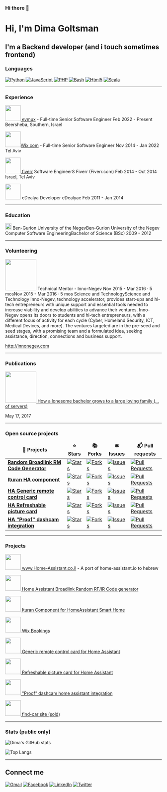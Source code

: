 ### Hi there 👋

<!--
**dimagoltsman/dimagoltsman** is a ✨ _special_ ✨ repository because its `README.md` (this file) appears on your GitHub profile.

Here are some ideas to get you started:

- 🔭 I’m currently working on ...
- 🌱 I’m currently learning ...
- 👯 I’m looking to collaborate on ...
- 🤔 I’m looking for help with ...
- 💬 Ask me about ...
- 📫 How to reach me: ...
- 😄 Pronouns: ...
- ⚡ Fun fact: ...
-->


# Hi, I'm Dima Goltsman
 
## I'm a Backend developer (and i touch sometimes frontend)


### Languages

<a href="https://www.python.org/">![Python](https://img.shields.io/badge/-Python-333333?style=flat&logo=python)</a>
<a href="https://developer.mozilla.org/en-US/docs/Web/JavaScript">![JavaScript](https://img.shields.io/badge/-JavaScript-333333?style=flat&logo=javascript)</a>
<a href="https://www.php.net/">![PHP](https://img.shields.io/badge/-PHP-333333?style=flat&logo=php)</a>
<a href="https://en.wikipedia.org/wiki/Bash_(Unix_shell)">![Bash](https://img.shields.io/badge/-Bash-333333?style=flat&logo=gnu-bash)</a>
<a href="https://www.w3schools.com/html/">![Html5](https://img.shields.io/badge/-Html5-333333?style=flat&logo=html5)</a>
 <a href="https://www.scala-lang.org/">![Scala](https://img.shields.io/badge/-scala-333333?style=flat&logo=scala)</a>


____________________________
### Experience
<a href="https://www.evmux.com/" target="_blank"><img src="https://media-exp1.licdn.com/dms/image/C4D0BAQHqlOsiPgXMSA/company-logo_100_100/0/1607366631017?e=1655337600&v=beta&t=OaGQOtANhGsXLxxiq_fz_U_nesKOUcti9in9obXcr68" width="50"> evmux</a> - Full-time Senior Software Engineer
Feb 2022 - Present
Beersheba, Southern, Israel


<a href="https://www.wix.com/" target="_blank"><img src="https://media-exp1.licdn.com/dms/image/C4D0BAQH2iVdVVCQksA/company-logo_100_100/0/1566207209882?e=1655337600&v=beta&t=AwIAbFbh_KQEayQ29R-ordAB52HePqFonzVxNpi3yKk" width="50">Wix.com</a> - Full-time Senior Software Engineer
Nov 2014 - Jan 2022 
Tel Aviv


<a href="https://www.fiverr.com/" target="_blank"><img src="https://media-exp1.licdn.com/dms/image/C4D0BAQFHz9agyy675A/company-logo_100_100/0/1635337455276?e=1655337600&v=beta&t=c4zaXcWYVHvhwI6FGlBVMNf11lMs6JljUYQQARj5i-8" width="50"> fiverr</a>
Software EngineerS
Fiverr (Fiverr.com)
Feb 2014 - Oct 2014 
Israel, Tel Aviv



<img src="https://media-exp1.licdn.com/dms/image/C560BAQGTMoFgGl4kcQ/company-logo_100_100/0/1519882170284?e=1655337600&v=beta&t=h5K0QLJcF7ojd9ldSbYxhHOFc83LHoGHIbW7uyquQuE" width="50"> eDealya
Developer
eDealyae
Feb 2011 - Jan 2014

____________________________

### Education
<img src="https://media-exp1.licdn.com/dms/image/C4D0BAQHRbhU4NGenAw/company-logo_100_100/0/1602428745921?e=1655337600&v=beta&t=y-YBQNNej-IXi9_hip_QE6USikpAhUXMXn-Zv8WOrNE" width="20"> Ben-Gurion University of the NegevBen-Gurion University of the Negev
Computer Software EngineeringBachelor of Science (BSc) 2009 - 2012
____________________________
### Volunteering
<img src="https://media-exp1.licdn.com/dms/image/C4D0BAQG7dZrFA32RIA/company-logo_100_100/0/1519952369616?e=1655337600&v=beta&t=mjXd-qxB84DU-QQ2d9_N55foHMGI5xMhSIWxEN9j9XQ" width="100"> 
Technical Mentor - Inno-Negev
Nov 2015 - Mar 2016 · 5 mosNov 2015 - Mar 2016 · 5 mos
Science and TechnologyScience and Technology
Inno-Negev, technology accelerator, provides start-ups and hi-tech entrepreneurs with unique support and essential tools needed to increase viability and develop abilities to advance their ventures. Inno-Negev opens its doors to students and hi-tech entrepreneurs, with a different focus of activity for each cycle (Cyber, Homeland Security, ICT, Medical Devices, and more). The ventures targeted are in the pre-seed and seed stages, with a promising team and a formulated idea, seeking assistance, direction, connections and business support.

http://innonegev.com

____________________________
### Publications
<a href="https://medium.com/@dima_14216/mongodb-how-a-lonesome-bachelor-grows-to-a-large-loving-family-of-servers-30758d72b466" target="_blank"><img src="https://diginomica.com/sites/default/files/styles/article_images_desktop/public/images/2017-06/mongodb.png.webp?itok=a1hPvsob" width="100">
How a lonesome bachelor grows to a large loving family (… of servers)
</a>

May 17, 2017

__________________
### Open source projects

<table>
  <thead align="center">
    <tr border: none;>
      <td><b>🎁 Projects</b></td>
      <td><b>⭐ Stars</b></td>
      <td><b>📚 Forks</b></td>
      <td><b>🛎 Issues</b></td>
      <td><b>📬 Pull requests</b></td>
    </tr>
  </thead>
  <tbody>
    <tr>
      <td><a href="https://dimagoltsman.github.io/Random-Broadlink-RM-Code-Generator"><b>Random Broadlink RM Code Generator</b></a></td>
      <td><a href="https://github.com/dimagoltsman/Random-Broadlink-RM-Code-Generator/stargazers"><img alt="Stars" src="https://img.shields.io/github/stars/dimagoltsman/Random-Broadlink-RM-Code-Generator?style=flat-square&labelColor=343b41"/> </a></td>
      <td><a href="https://github.com/dimagoltsman/Random-Broadlink-RM-Code-Generator/network/members"><img alt="Forks" src="https://img.shields.io/github/forks/dimagoltsman/Random-Broadlink-RM-Code-Generator?style=flat-square&labelColor=343b41"/></a></td>
      <td><a href="https://github.com/dimagoltsman/Random-Broadlink-RM-Code-Generator/issues"><img alt="Issues" src="https://img.shields.io/github/issues/dimagoltsman/Random-Broadlink-RM-Code-Generator?style=flat-square&labelColor=343b41"/></a></td>
      <td><a href="https://github.com/dimagoltsman/Random-Broadlink-RM-Code-Generator/pulls"><img alt="Pull Requests" src="https://img.shields.io/github/issues-pr/dimagoltsman/Random-Broadlink-RM-Code-Generator?style=flat-square&labelColor=343b41"/></a></td>
    </tr>
    <tr>
      <td><a href="https://github.com/dimagoltsman/ha-custom-component-ituran"><b>Ituran HA component</b></a></td>
      <td><a href="https://github.com/dimagoltsman/ha-custom-component-ituran/stargazers"><img alt="Stars" src="https://img.shields.io/github/stars/dimagoltsman/ha-custom-component-ituran?style=flat-square&labelColor=343b41"/></a></td>
      <td><a href="https://github.com/dimagoltsman/ha-custom-component-ituran/network/members"><img alt="Forks" src="https://img.shields.io/github/forks/dimagoltsman/ha-custom-component-ituran?style=flat-square&labelColor=343b41"/></a></td>
      <td><a href="https://github.com/dimagoltsman/ha-custom-component-ituran/issues"><img alt="Issues" src="https://img.shields.io/github/issues/dimagoltsman/ha-custom-component-ituran?style=flat-square&labelColor=343b41"/></a></td>
      <td><a href="https://github.com/dimagoltsman/ha-custom-component-ituran/pulls"><img alt="Pull Requests" src="https://img.shields.io/github/issues-pr/dimagoltsman/ha-custom-component-ituran?style=flat-square&labelColor=343b41"/></a></td>
    </tr>
    <tr>
      <td><a href="https://github.com/dimagoltsman/generic-remote-control-card"><b>HA Generic remote control card</b></a></td>
      <td><a href="https://github.com/dimagoltsman/generic-remote-control-card/stargazers"><img alt="Stars" src="https://img.shields.io/github/stars/dimagoltsman/generic-remote-control-card?style=flat-square&labelColor=343b41"/></a></td>
      <td><a href="https://github.com/dimagoltsman/generic-remote-control-card/network/members"><img alt="Forks" src="https://img.shields.io/github/forks/dimagoltsman/generic-remote-control-card?style=flat-square&labelColor=343b41"/></a></td>
      <td><a href="https://github.com/dimagoltsman/generic-remote-control-card/issues"><img alt="Issues" src="https://img.shields.io/github/issues/dimagoltsman/generic-remote-control-card?style=flat-square&labelColor=343b41"/></a></td>
      <td><a href = "https://github.com/dimagoltsman/generic-remote-control-card/pulls"><img alt="Pull Requests" src="https://img.shields.io/github/issues-pr/dimagoltsman/generic-remote-control-card?style=flat-square&labelColor=343b41"/></a></td>
    </tr>
    <tr>
      <td><a href="https://github.com/dimagoltsman/refreshable-picture-card"><b>HA Refreshable picture card</b></a></td>
      <td><a href = "https://github.com/dimagoltsman/refreshable-picture-card/stargazers"><img alt="Stars" src="https://img.shields.io/github/stars/dimagoltsman/refreshable-picture-card?style=flat-square&labelColor=343b41"/></a></td>
      <td><a href = "https://github.com/dimagoltsman/refreshable-picture-card/network/members"><img alt="Forks" src="https://img.shields.io/github/forks/dimagoltsman/refreshable-picture-card?style=flat-square&labelColor=343b41"/></a></td>
      <td><a href = "https://github.com/dimagoltsman/refreshable-picture-card/issues"><img alt="Issues" src="https://img.shields.io/github/issues/dimagoltsman/refreshable-picture-card?style=flat-square&labelColor=343b41"/></a></td>
      <td><a href = "https://github.com/dimagoltsman/refreshable-picture-card/pulls"><img alt="Pull Requests" src="https://img.shields.io/github/issues-pr/dimagoltsman/refreshable-picture-card?style=flat-square&labelColor=343b41"/></a></td>
    </tr>
    <tr>
      <td><a href="https://github.com/dimagoltsman/ha-proof-dashcam-integration"><b>HA "Proof" dashcam integration</b></a></td>
      <td><a href = "https://github.com/dimagoltsman/ha-proof-dashcam-integration/stargazers"><img alt="Stars" src="https://img.shields.io/github/stars/dimagoltsman/ha-proof-dashcam-integration?style=flat-square&labelColor=343b41"/></a></td>
      <td><a href = "https://github.com/dimagoltsman/ha-proof-dashcam-integration/network/members"><img alt="Forks" src="https://img.shields.io/github/forks/dimagoltsman/ha-proof-dashcam-integration?style=flat-square&labelColor=343b41"/></a></td>
      <td><a href = "https://github.com/dimagoltsman/ha-proof-dashcam-integration/issues"><img alt="Issues" src="https://img.shields.io/github/issues/dimagoltsman/ha-proof-dashcam-integration?style=flat-square&labelColor=343b41"/></a></td>
      <td><a href="https://github.com/dimagoltsman/ha-proof-dashcam-integration/pulls"><img alt="Pull Requests" src="https://img.shields.io/github/issues-pr/dimagoltsman/ha-proof-dashcam-integration?style=flat-square&labelColor=343b41"/></a></td>
    </tr>
  </tbody>
</table>

____________________________
### Projects

<a href="www.Home-Assistant.co.il" target="_blank"><img src="https://static.wixstatic.com/media/08a2ae_e6ad624aeb8848538fe927e55a420387~mv2.png/v1/fill/w_51,h_51,al_c,usm_0.66_1.00_0.01,enc_auto/08a2ae_e6ad624aeb8848538fe927e55a420387~mv2.png" width="50">
www.Home-Assistant.co.il
</a>  - A port of home-assistant.io to hebrew


<a href="https://dimagoltsman.github.io/Random-Broadlink-RM-Code-Generator/"><img src="https://apps-cdn.athom.com/app/com.broadlink/1/bd11ae08-f795-4c0b-8684-86d2c2a6e122/drivers/RM_pro/assets/images/large.jpg" width="50"> Home Assistant Broadlink Random RF/IR Code generator</a>



<a href="https://github.com/dimagoltsman/ha-custom-component-ituran"><img src="https://static.wixstatic.com/media/08a2ae_e6ad624aeb8848538fe927e55a420387~mv2.png/v1/fill/w_51,h_51,al_c,usm_0.66_1.00_0.01,enc_auto/08a2ae_e6ad624aeb8848538fe927e55a420387~mv2.png" width="50"> Ituran Component for HomeAssistant Smart Home</a>


<a href="https://www.wix.com/app-market/wix-bookings" target="_blank"><img src="https://static.wixstatic.com/media/35359a_13bd028132814c6f9cdffeaa07e9c134~mv2.png/v1/fill/w_54,h_54,al_c,q_85,usm_0.66_1.00_0.01/35359a_13bd028132814c6f9cdffeaa07e9c134~mv2.webp" width="50">
Wix Bookings
</a>



<a href="https://github.com/dimagoltsman/generic-remote-control-card" target="_blank"><img src="https://brands.home-assistant.io/hacs/icon.png" width="50">
 Generic remote control card for Home Assistant
</a>

<a href="https://github.com/dimagoltsman/refreshable-picture-card" target="_blank"><img src="https://brands.home-assistant.io/hacs/icon.png" width="50">
 Refreshable picture card for Home Assistant
</a>

<a href="https://github.com/dimagoltsman/ha-proof-dashcam-integration" target="_blank"><img src="https://brands.home-assistant.io/hacs/icon.png" width="50">
 "Proof" dashcam home assistant integration
</a>

<a href="https://www.find-car.co.il" target="_blank"><img src="https://www.mcicon.com/wp-content/uploads/2021/01/Transport_Car_1-copy-22.jpg" width="50">
find-car site (sold)
</a>

____________________________
### Stats (public only)
![Dima's GitHub stats](https://github-readme-stats.vercel.app/api?username=dimagoltsman&count_private=true&show_icons=true&include_all_commits=true&hide_title=true&hide_rank=true)

![Top Langs](https://github-readme-stats.vercel.app/api/top-langs/?username=dimagoltsman)
____________________________

## Connect me
[![Gmail](https://img.shields.io/badge/-Gmail-D14836?style=flat&logo=gmail&logoColor=white)](mailto:dima@goltsman.net)
[![Facebook](https://img.shields.io/badge/-Facebook-1877F2?style=flat&logo=facebook&logoColor=white)](https://www.facebook.com/Dimazaur/)
[![LinkedIn](https://img.shields.io/badge/-LinkedIn-0077B5?style=flat&logo=linkedin&logoColor=white)](https://www.linkedin.com/in/dimagoltsman/)
[![Twitter](https://img.shields.io/badge/-Twitter-1DA1F2?style=flat&logo=twitter&logoColor=white)](https://twitter.com/DimaGolds)






